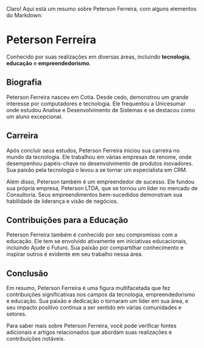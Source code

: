 Claro! Aqui está um resumo sobre Peterson Ferreira, com alguns elementos do Markdown:

# Peterson Ferreira


Conhecido por suas realizações em diversas áreas, incluindo **tecnologia**, **educação** e **empreendedorismo**.

## Biografia

Peterson Ferreira nasceu em Cotia. Desde cedo, demonstrou um grande interesse por computadores e tecnologia. Ele frequentou a Unicesumar onde estudou Analise e Desenvolvimento de Sistemas e se destacou como um aluno excepcional.

## Carreira

Após concluir seus estudos, Peterson Ferreira iniciou sua carreira no mundo da tecnologia. Ele trabalhou em várias empresas de renome, onde desempenhou papéis-chave no desenvolvimento de produtos inovadores. Sua paixão pela tecnologia o levou a se tornar um especialista em CRM.

Além disso, Peterson também é um empreendedor de sucesso. Ele fundou sua própria empresa, Peterson LTDA, que se tornou um líder no mercado de Consultoria. Seus empreendimentos bem-sucedidos demonstram sua habilidade de liderança e visão de negócios.

## Contribuições para a Educação

Peterson Ferreira também é conhecido por seu compromisso com a educação. Ele tem se envolvido ativamente em iniciativas educacionais, incluindo Ajude o Futuro. Sua paixão por compartilhar conhecimento e inspirar outros é evidente em seu trabalho nessa área.

## Conclusão

Em resumo, Peterson Ferreira é uma figura multifacetada que fez contribuições significativas nos campos da tecnologia, empreendedorismo e educação. Sua paixão e dedicação o tornaram um líder em sua área, e seu impacto positivo continua a ser sentido em várias comunidades e setores.

Para saber mais sobre Peterson Ferreira, você pode verificar fontes adicionais e artigos relacionados que abordam suas realizações e contribuições notáveis.
